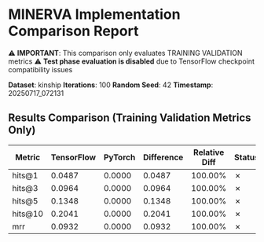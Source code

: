 # MINERVA Implementation Comparison Report

⚠️ **IMPORTANT**: This comparison only evaluates TRAINING VALIDATION metrics
⚠️ **Test phase evaluation is disabled** due to TensorFlow checkpoint compatibility issues

**Dataset**: kinship
**Iterations**: 100
**Random Seed**: 42
**Timestamp**: 20250717_072131
## Results Comparison (Training Validation Metrics Only)

| Metric | TensorFlow | PyTorch | Difference | Relative Diff | Status |
|--------|------------|---------|------------|---------------|--------|
| hits@1 | 0.0487 | 0.0000 | 0.0487 | 100.00% | ✗ |
| hits@3 | 0.0964 | 0.0000 | 0.0964 | 100.00% | ✗ |
| hits@5 | 0.1348 | 0.0000 | 0.1348 | 100.00% | ✗ |
| hits@10 | 0.2041 | 0.0000 | 0.2041 | 100.00% | ✗ |
| mrr | 0.0932 | 0.0000 | 0.0932 | 100.00% | ✗ |
